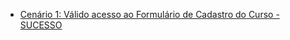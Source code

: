 - [Cenário 1: Válido acesso ao Formulário de Cadastro do Curso - SUCESSO](https://drive.google.com/file/d/1xJqLfFGFTxfEZDwWTGxRoRhtfGlWv0jy/view?usp=sharing)